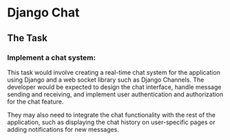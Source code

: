 # Django Chat

## The Task

### Implement a chat system:

This task would involve creating a real-time chat system for the application using Django and a web socket library such as Django Channels. The developer would be expected to design the chat interface, handle message sending and receiving, and implement user authentication and authorization for the chat feature.

They may also need to integrate the chat functionality with the rest of the application, such as displaying the chat history on user-specific pages or adding notifications for new messages.

 

